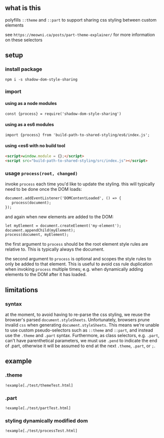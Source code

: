 ## what is this

polyfills `::theme` and `::part` to support sharing css styling between custom elements

see `https://meowni.ca/posts/part-theme-explainer/` for more information on these selectors

## setup

### install package

`npm i -s shadow-dom-style-sharing`

### import

#### using as a node modules 

`const {process} = require('shadow-dom-style-sharing')`

#### using as a es6 modules

`import {process} from 'build-path-to-shared-styling/es6/index.js';`

#### using <es6 with no build tool

```html
<script>window.module = {};</script>
<script src="build-path-to-shared-styling/src/index.js"></script>
```

### usage `process(root, changed)`

invoke `process` each time you'd like to update the styling. this will typically need to be done once the DOM loads:

```html
document.addEventListener('DOMContentLoaded', () => {
   process(document); 
});
```

and again when new elements are added to the DOM:

```html
let myElement = document.createElement('my-element');
document.appendChild(myElement);
process(document, myElement);
```

the first argument to `process` should be the root element style rules are relative to. This is typically always the document.

the second argument to `process` is optional and scopes the style rules to only be added to that element. This is useful to avoid css rule duplication when invoking `process` multiple times; e.g. when dynamically adding elements to the DOM after it has loaded.

## limitations

### syntax

at the moment, to avoid having to re-parse the css styling, we reuse the browser's parsed `document.styleSheets`. Unfortunately, browsers prune invalid `css` when generating `document.styleSheets`. This means we're unable to use custom pseudo-selectors such as `::theme` and `::part`, and instead use the `.theme` and `.part` syntax. Furthermore, as class selectors, e.g. `.part`, can't have parenthetical parameters, we must use `.pend` to indicate the end of .part, otherwise it will be assumed to end at the next `.theme`, `.part`, or `;`.

## example

### .theme

```html
!example[./test/themeTest.html]
```

### .part

```html
!example[./test/partTest.html]
```

### styling dynamically modified dom

```html
!example[./test/processTest.html]
```
